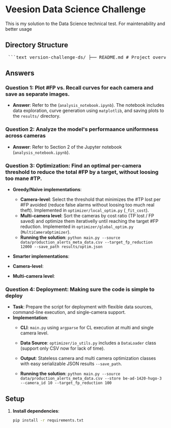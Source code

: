 # Veesion Data Science Challenge

This is my solution to the Data Science technical test. For maintenability and better usage 


## Directory Structure
<pre> ```text version-challenge-ds/ ├── README.md # Project overview and instructions ├── main.py # Command-line script for Q3 and Q4 ├── requirements.txt # Dependencies ├── data/ # Input dataset (not included) ├── optimizer/ │ ├── __init__.py │ ├── base_models.py # Abstract base classes for camera and multi-camera optimizers │ ├── global_optim.py # Multi-camera optimization (Q3) │ ├── io_utils.py # Functions to load the dataset │ └── local_optim.py # Single-camera optimization model (Q3) ├── results/ # Optimization results ├── tests/ # Unit tests (out of scope due to time constraints) └── __init__.py ``` </pre>

## Answers

### Question 1: Plot #FP vs. Recall curves for each camera and save as separate images.
- **Answer**: Refer to the (`analysis_notebook.ipynb`). The notebook includes data exploration, curve generation using `matplotlib`, and saving plots to the `results/` directory.

### Question 2: Analyze the model's performaance uniformness across cameras
- **Answer**: Refer to Section 2 of the Jupyter notebook (`analysis_notebook.ipynb`).

### Question 3: Optimization: Find an optimal per-camera threshold to reduce the total #FP by a target, without loosing too mane #TP.
- **Greedy/Naive implementations**: 
  - **Camera-level**: Select the threshold that minimizes the #TP lost per #FP avoided (reduce false alarms without loosing too much real theft). Implemented in `optimizer/local_optim.py` (`_fit_cost`).
  - **Multi-camera level**: Sort the cameras by cost ratio (TP lost / FP saved) and optimize them iterativelly until reaching the target #FP reduction. Implemented in `optimizer/global_optim.py` (`MultiCameraOptimizer`).
  - **Running the solution**:
        `python main.py --source data/production_alerts_meta_data.csv --target_fp_reduction 12000 --save_path results/optim.json`

 - **Smarter implementations**: 
  - **Camera-level**: 
  - **Multi-camera level**: 

### Question 4: Deployment: Making sure the code is simple to deploy
- **Task**: Prepare the script for deployment with flexible data sources, command-line execution, and single-camera support.
- **Implementation**: 
  - **CLI**: `main.py` using `argparse` for CL execution at multi and single camera level.
  - **Data Source**: `optimizer/io_utils.py` includes a `DataLoader` class (support only CSV now for lack of time).
  - **Output**: Stateless camera and multi camera optimization classes with easy serializable JSON results `--save_path`.

  - **Running the solution**:
        `python main.py --source data/production_alerts_meta_data.csv --store be-ad-1420-hugo-3 --camera_id 10 --target_fp_reduction 100`

## Setup
1. **Install dependencies**:
   ```bash
   pip install -r requirements.txt